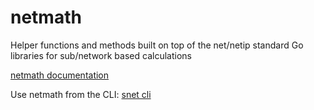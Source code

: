 # netmath

Helper functions and methods built on top of the net/netip standard Go libraries for sub/network based calculations

[netmath documentation](https://pkg.go.dev/github.com/thompsonbear/netmath)

Use netmath from the CLI: [snet cli](/snet-cli)
